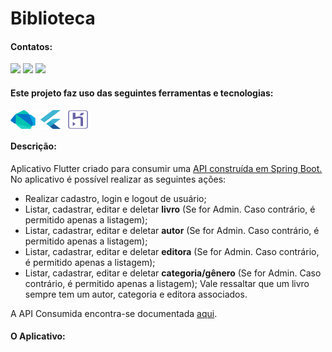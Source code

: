 # Biblioteca

#### Contatos:

<div>
<a href="https://instagram.com/lucas.olisouza" target="_blank"><img src="https://img.shields.io/badge/-Instagram-%23E4405F?style=for-the-badge&logo=instagram&logoColor=white" target="_blank"></a>
<a href = "mailto:lycasoliveira@gmail.com"><img src="https://img.shields.io/badge/Gmail-D14836?style=for-the-badge&logo=gmail&logoColor=white" target="_blank"></a>
<a href="https://www.linkedin.com/in/lucas-oliveira-de-souza-0318a5174" target="_blank"><img src="https://img.shields.io/badge/-LinkedIn-%230077B5?style=for-the-badge&logo=linkedin&logoColor=white" target="_blank"></a>   
</div>

#### Este projeto faz uso das seguintes ferramentas e tecnologias:

<img align="center" title="Dart" height="30" width="40" src="https://raw.githubusercontent.com/devicons/devicon/master/icons/dart/dart-original.svg">  <img align="center" title="Flutter" height="30" width="40" src="https://raw.githubusercontent.com/devicons/devicon/master/icons/flutter/flutter-original.svg"> <img align="center" title="Heroku" height="30" width="40" src="https://raw.githubusercontent.com/devicons/devicon/master/icons/heroku/heroku-original.svg">

#### Descrição:
Aplicativo Flutter criado para consumir uma [API construída em Spring Boot.](https://github.com/lucasoliveirasouza/biblioteca-API)  <br>
No aplicativo é possível realizar as seguintes ações:
* Realizar cadastro, login e logout de usuário;
* Listar, cadastrar, editar e deletar **livro** (Se for Admin. Caso contrário, é permitido apenas a listagem);
* Listar, cadastrar, editar e deletar **autor** (Se for Admin. Caso contrário, é permitido apenas a listagem);
* Listar, cadastrar, editar e deletar **editora** (Se for Admin. Caso contrário, é permitido apenas a listagem);
* Listar, cadastrar, editar e deletar **categoria/gênero** (Se for Admin. Caso contrário, é permitido apenas a listagem);
Vale ressaltar que um livro sempre tem um autor, categoria e editora associados.

A API Consumida encontra-se documentada [aqui](https://biblioteca-luc.herokuapp.com/swagger-ui.html).

#### O Aplicativo:


<div align="center">
  
  
<div>


